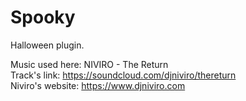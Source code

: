 # Spooky
Halloween plugin.    
    
    
Music used here: NIVIRO - The Return    
Track's link: https://soundcloud.com/djniviro/thereturn    
Niviro's website: https://www.djniviro.com